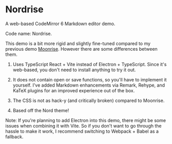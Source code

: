 # Nordrise

A web-based CodeMirror 6 Markdown editor demo.

Code name: Nordrise.

This demo is a bit more rigid and slightly fine-tuned compared to my previous demo [Moonrise](https://github.com/alexwkleung/Moonrise). However there are some differences between them.

1) Uses TypeScript React + Vite instead of Electron + TypeScript. Since it's web-based, you don't need to install anything to try it out.

2) It does not contain open or save functions, so you'll have to implement it yourself. I've added Markdown enhancements via Remark, Rehype, and KaTeX plugins for an improved experience out of the box.

3) The CSS is not as hack-y (and critically broken) compared to Moonrise.

4) Based off the Nord theme!

Note: If you're planning to add Electron into this demo, there might be some issues when combining it with Vite. So if you don't want to go through the hassle to make it work, I recommend switching to Webpack + Babel as a fallback.